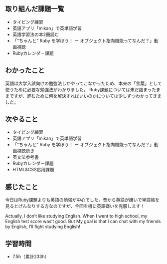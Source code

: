 ## 取り組んだ課題一覧
- タイピング練習
- 英語アプリ「mikan」で英単語学習
- 英語学習法の本2冊読む
- 「"ちゃんと" Ruby を学ぼう！ ー オブジェクト指向機能ってなんだ？」動画視聴
- Rubyカレンダー課題
## わかったこと
英語は大学入試向けの勉強法しかやってこなかったため、本来の「言葉」として使うために必要な勉強法がわかりました。
Ruby課題については未だ詰まったままですが、進むために何を解決すればいいのかについては少しずつわかってきました。
## 次やること
- タイピング練習
- 英語アプリ「mikan」で英単語学習
- 「"ちゃんと" Ruby を学ぼう！ ー オブジェクト指向機能ってなんだ？」動画視聴続き
- 英文法参考書
- Rubyカレンダー課題
- HTML&CSS応用課題
## 感じたこと
今日はRuby課題よりも英語の勉強が中心でした。昔から英語が嫌いで単語帳を見るとげんなりする方なのですが、今回を機に英語嫌いを克服します！

Actually, I don’t like  studying English.
When I went to high school, my English test score was’t good. 
But My goal is that I can chat with my friends by English, I’ll fight studying English! 

## 学習時間
- 7.5h（累計233h）
